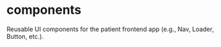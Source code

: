 # components

Reusable UI components for the patient frontend app (e.g., Nav, Loader, Button, etc.). 